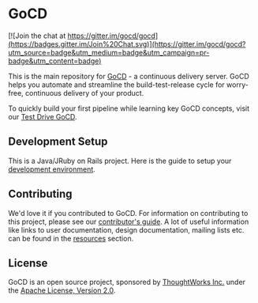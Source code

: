 # GoCD



[![Join the chat at https://gitter.im/gocd/gocd](https://badges.gitter.im/Join%20Chat.svg)](https://gitter.im/gocd/gocd?utm_source=badge&utm_medium=badge&utm_campaign=pr-badge&utm_content=badge)

This is the main repository for [GoCD](https://gocd.org) - a continuous delivery server. GoCD helps you automate and streamline the build-test-release cycle for worry-free, continuous delivery of your product.

To quickly build your first pipeline while learning key GoCD concepts, visit our [Test Drive GoCD](https://www.gocd.org/test-drive-gocd.html).

## Development Setup

This is a Java/JRuby on Rails project. Here is the guide to setup your [development environment](https://developer.gocd.org/current/).

## Contributing

We'd love it if you contributed to GoCD. For information on contributing to this project, please see our [contributor's guide](https://gocd.org/contribute).
A lot of useful information like links to user documentation, design documentation, mailing lists etc. can be found in the [resources](https://gocd.org/community/resources.html) section.

## License

GoCD is an open source project, sponsored by [ThoughtWorks Inc.](https://www.thoughtworks.com) under the [Apache License, Version 2.0](https://www.apache.org/licenses/LICENSE-2.0).
